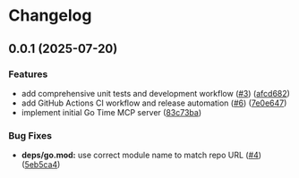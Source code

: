 # Changelog

## 0.0.1 (2025-07-20)


### Features

* add comprehensive unit tests and development workflow ([#3](https://github.com/jimeh/go-mcp-time/issues/3)) ([afcd682](https://github.com/jimeh/go-mcp-time/commit/afcd682755f60b47d723f4033c1dd1df2a58b8c0))
* add GitHub Actions CI workflow and release automation ([#6](https://github.com/jimeh/go-mcp-time/issues/6)) ([7e0e647](https://github.com/jimeh/go-mcp-time/commit/7e0e647a5c0572f526b433d77b2a5651b430523a))
* implement initial Go Time MCP server ([83c73ba](https://github.com/jimeh/go-mcp-time/commit/83c73bae8921c29be2a8ee60108b544e371272ae))


### Bug Fixes

* **deps/go.mod:** use correct module name to match repo URL ([#4](https://github.com/jimeh/go-mcp-time/issues/4)) ([5eb5ca4](https://github.com/jimeh/go-mcp-time/commit/5eb5ca4b63281641d542cbfb6cc0d6d9681dd6e7))
